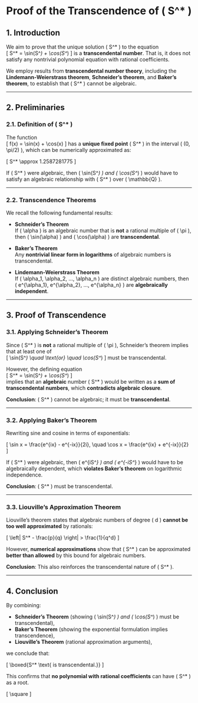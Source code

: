 # Proof of the Transcendence of \( S^* \)

## 1. Introduction

We aim to prove that the unique solution \( S^* \) to the equation  
\[
S^* = \sin(S^*) + \cos(S^*)
\]
is a **transcendental number**. That is, it does not satisfy any nontrivial polynomial equation with rational coefficients.

We employ results from **transcendental number theory**, including the **Lindemann-Weierstrass theorem**, **Schneider’s theorem**, and **Baker’s theorem**, to establish that \( S^* \) cannot be algebraic.

---

## 2. Preliminaries

### 2.1. Definition of \( S^* \)

The function  
\[
f(x) = \sin(x) + \cos(x)
\]
has a **unique fixed point** \( S^* \) in the interval \( (0, \pi/2) \), which can be numerically approximated as:

\[
S^* \approx 1.2587281775
\]

If \( S^* \) were algebraic, then \( \sin(S^*) \) and \( \cos(S^*) \) would have to satisfy an algebraic relationship with \( S^* \) over \( \mathbb{Q} \).

---

### 2.2. Transcendence Theorems

We recall the following fundamental results:

- **Schneider’s Theorem**  
  If \( \alpha \) is an algebraic number that is **not** a rational multiple of \( \pi \), then \( \sin(\alpha) \) and \( \cos(\alpha) \) are **transcendental**.

- **Baker’s Theorem**  
  Any **nontrivial linear form in logarithms** of algebraic numbers is transcendental.

- **Lindemann-Weierstrass Theorem**  
  If \( \alpha_1, \alpha_2, ..., \alpha_n \) are distinct algebraic numbers, then \( e^{\alpha_1}, e^{\alpha_2}, ..., e^{\alpha_n} \) are **algebraically independent**.

---

## 3. Proof of Transcendence

### 3.1. Applying Schneider’s Theorem

Since \( S^* \) is **not** a rational multiple of \( \pi \), Schneider’s theorem implies that at least one of  
\[
\sin(S^*) \quad \text{or} \quad \cos(S^*)
\]
must be transcendental.

However, the defining equation  
\[
S^* = \sin(S^*) + \cos(S^*)
\]  
implies that an **algebraic** number \( S^* \) would be written as a **sum of transcendental numbers**, which **contradicts algebraic closure**.

**Conclusion**: \( S^* \) cannot be algebraic; it must be **transcendental**.

---

### 3.2. Applying Baker’s Theorem

Rewriting sine and cosine in terms of exponentials:

\[
\sin x = \frac{e^{ix} - e^{-ix}}{2i}, \quad \cos x = \frac{e^{ix} + e^{-ix}}{2}
\]

If \( S^* \) were algebraic, then \( e^{iS^*} \) and \( e^{-iS^*} \) would have to be algebraically dependent, which **violates Baker’s theorem** on logarithmic independence.

**Conclusion**: \( S^* \) must be transcendental.

---

### 3.3. Liouville’s Approximation Theorem

Liouville’s theorem states that algebraic numbers of degree \( d \) **cannot be too well approximated** by rationals:

\[
\left| S^* - \frac{p}{q} \right| > \frac{1}{q^d}
\]

However, **numerical approximations** show that \( S^* \) can be approximated **better than allowed** by this bound for algebraic numbers.

**Conclusion**: This also reinforces the transcendental nature of \( S^* \).

---

## 4. Conclusion

By combining:

- **Schneider’s Theorem** (showing \( \sin(S^*) \) and \( \cos(S^*) \) must be transcendental),
- **Baker’s Theorem** (showing the exponential formulation implies transcendence),
- **Liouville’s Theorem** (rational approximation arguments),

we conclude that:

\[
\boxed{S^* \text{ is transcendental.}}
\]

This confirms that **no polynomial with rational coefficients** can have \( S^* \) as a root.

\[
\square
\]